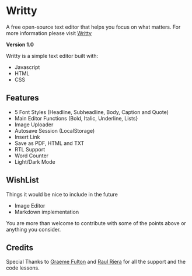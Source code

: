 # Writty
A free open-source text editor that helps you focus on what matters.
For more information please visit [Writty](https://iamcharlie.design/writty/)

**Version 1.0**

Writty is a simple text editor built with:

* Javascript
* HTML
* CSS

## Features

* 5 Font Styles (Headline, Subheadline, Body, Caption and Quote)
* Main Editor Functions (Bold, Italic, Underline, Lists}
* Image Uploader
* Autosave Session (LocalStorage)
* Insert Link
* Save as PDF, HTML and TXT
* RTL Support
* Word Counter
* Light/Dark Mode

## WishList
Things it would be nice to include in the future

* Image Editor
* Markdown implementation

You are more than welcome to contribute with some of the points above or anything you consider.

## Credits

Special Thanks to [Graeme Fulton](https://github.com/GraemeFulton) and [Raul Riera](https://github.com/raulriera) for all the support and the code lessons.
